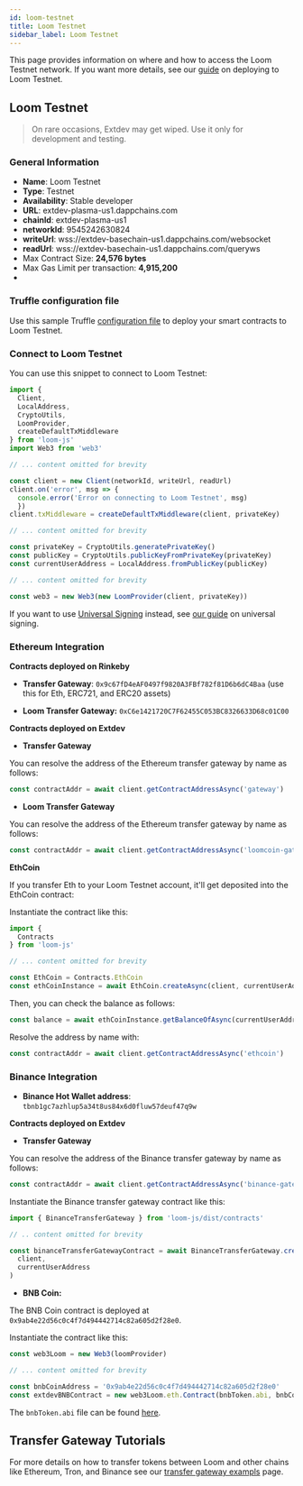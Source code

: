 ```yaml
---
id: loom-testnet
title: Loom Testnet
sidebar_label: Loom Testnet
---
```


This page provides information on where and how to access the Loom Testnet network. If you want more details, see our [guide](deploy-loom-testnet.html) on deploying to Loom Testnet.

## Loom Testnet

> On rare occasions, Extdev may get wiped. Use it only for development and testing.

### General Information

- **Name**: Loom Testnet
- **Type**: Testnet
- **Availability**: Stable developer
- **URL**: extdev-plasma-us1.dappchains.com
- **chainId**: extdev-plasma-us1
- **networkId**: 9545242630824
- **writeUrl**: wss://extdev-basechain-us1.dappchains.com/websocket
- **readUrl**: wss://extdev-basechain-us1.dappchains.com/queryws
- Max Contract Size: **24,576 bytes**
- Max Gas Limit per transaction: **4,915,200**
- 
### Truffle configuration file

Use this sample Truffle [configuration file](https://github.com/loomnetwork/truffle-dappchain-example/blob/master/truffle-config.js) to deploy your smart contracts to Loom Testnet.

### Connect to Loom Testnet

You can use this snippet to connect to Loom Testnet:

```js
import {
  Client,
  LocalAddress,
  CryptoUtils,
  LoomProvider,
  createDefaultTxMiddleware
} from 'loom-js'
import Web3 from 'web3'

// ... content omitted for brevity

const client = new Client(networkId, writeUrl, readUrl)
client.on('error', msg => {
  console.error('Error on connecting to Loom Testnet', msg)
  })
client.txMiddleware = createDefaultTxMiddleware(client, privateKey)

// ... content omitted for brevity

const privateKey = CryptoUtils.generatePrivateKey()
const publicKey = CryptoUtils.publicKeyFromPrivateKey(privateKey)
const currentUserAddress = LocalAddress.fromPublicKey(publicKey)

// ... content omitted for brevity

const web3 = new Web3(new LoomProvider(client, privateKey))
```

If you want to use [Universal Signing](https://medium.com/loom-network/universal-transaction-signing-seamless-layer-2-dapp-scaling-for-ethereum-b63a733fc65c) instead, see [our guide](how-to-get-started.html#to-get-started-with-universal-transaction-signing) on universal signing.

### Ethereum Integration

**Contracts deployed on Rinkeby**

- **Transfer Gateway**: `0x9c67fD4eAF0497f9820A3FBf782f81D6b6dC4Baa` (use this for Eth, ERC721, and ERC20 assets)

- **Loom Transfer Gateway:** `0xC6e1421720C7F62455C053BC8326633D68c01C00`

**Contracts deployed on Extdev**

- **Transfer Gateway**

You can resolve the address of the Ethereum transfer gateway by name as follows:

```js
const contractAddr = await client.getContractAddressAsync('gateway')
```

- **Loom Transfer Gateway**

You can resolve the address of the Ethereum transfer gateway by name as follows:

```js
const contractAddr = await client.getContractAddressAsync('loomcoin-gateway')
```

**EthCoin**

If you transfer Eth to your Loom Testnet account, it'll get deposited into the EthCoin contract:

Instantiate the contract like this:

```js
import {
  Contracts
} from 'loom-js'

// ... content omitted for brevity

const EthCoin = Contracts.EthCoin
const ethCoinInstance = await EthCoin.createAsync(client, currentUserAddress)
```

Then, you can check the balance as follows:

```js
const balance = await ethCoinInstance.getBalanceOfAsync(currentUserAddress.toString())
```

Resolve the address by name with:

```js
const contractAddr = await client.getContractAddressAsync('ethcoin')
```

### Binance Integration

- **Binance Hot Wallet address**: `tbnb1gc7azhlup5a34t8us84x6d0fluw57deuf47q9w`

**Contracts deployed on Extdev**

- **Transfer Gateway**

You can resolve the address of the Binance transfer gateway by name as follows:

```js
const contractAddr = await client.getContractAddressAsync('binance-gateway')
```

Instantiate the Binance transfer gateway contract like this:

```js
import { BinanceTransferGateway } from 'loom-js/dist/contracts'

// .. content omitted for brevity

const binanceTransferGatewayContract = await BinanceTransferGateway.createAsync(
  client,
  currentUserAddress
)
```

- **BNB Coin:**

The BNB Coin contract is deployed at `0x9ab4e22d56c0c4f7d494442714c82a605d2f28e0`.

Instantiate the contract like this:

```js
const web3Loom = new Web3(loomProvider)

// ... content omitted for brevity

const bnbCoinAddress = '0x9ab4e22d56c0c4f7d494442714c82a605d2f28e0'
const extdevBNBContract = new web3Loom.eth.Contract(bnbToken.abi, bnbCoinAddress)
```

The `bnbToken.abi` file can be found [here](https://github.com/loomnetwork/loom-examples/blob/master/truffle/build/contracts/BNBToken.json).

## Transfer Gateway Tutorials

For more details on how to transfer tokens between Loom and other chains like Ethereum, Tron, and Binance see our [transfer gateway exampls](transfer-gateway-example.html) page.
